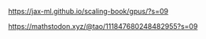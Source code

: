 https://jax-ml.github.io/scaling-book/gpus/?s=09

https://mathstodon.xyz/@tao/111847680248482955?s=09